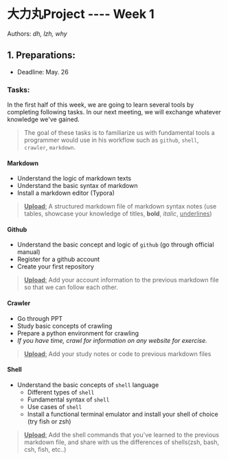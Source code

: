 # 大力丸Project ---- Week 1
Authors: *dh, lzh, why*


## 1. Preparations:
* Deadline: May. 26

### Tasks:
In the first half of this week, we are going to learn several tools by completing following tasks. In our next meeting, we will exchange whatever knowledge we've gained.

> The goal of these tasks is to familiarize us with fundamental tools a programmer would use in his workflow such as `github`, `shell`, `crawler`, `markdown`.

#### Markdown
- Understand the logic of markdown texts
- Understand the basic syntax of markdown
- Install a markdown editor (Typora)

> <u>**Upload**:</u> A structured markdown file of markdown syntax notes (use tables, showcase your knowledge of titles, **bold**, *italic*, <u>underlines</u>)
 


#### Github
- Understand the basic concept and logic of `github` (go through official manual)
- Register for a github account
- Create your first repository

> <u>**Upload**:</u> Add your account information to the previous markdown file so that we can follow each other.



#### Crawler
- Go through PPT
- Study basic concepts of crawling
- Prepare a python environment for crawling
- *If you have time, crawl for information on any website for exercise.*

> <u>**Upload**:</u> Add your study notes or code to previous markdown files
 
 

#### Shell
- Understand the basic concepts of `shell` language
	* Different types of `shell`
	* Fundamental syntax of `shell`
	* Use cases of `shell`
	* Install a functional terminal emulator and install your shell of choice (try fish or zsh)
	 

> <u>**Upload**:</u> Add the shell commands that you've learned to the previous markdown file, and share with us the differences of shells(zsh, bash, csh, fish, etc..)
